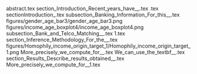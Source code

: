 abstract.tex
section_Introduction_Recent_years_have__.tex
.tex
sectionIntroduction_.tex
subsection_Banking_Information_For_this__.tex
figures/gender_age_bar3/gender_age_bar3.png
figures/income_age_boxplot4/income_age_boxplot4.png
subsection_Bank_and_Telco_Matching__.tex
1.tex
section_Inference_Methodology_For_the__.tex
figures/Homophily_income_origin_target_1/Homophily_income_origin_target_1.png
More_precisely_we_compute_for__.tex
We_can_use_the_textbf__.tex
section_Results_Describe_results_obtained__.tex
More_precisely_we_compute_for__1.tex
